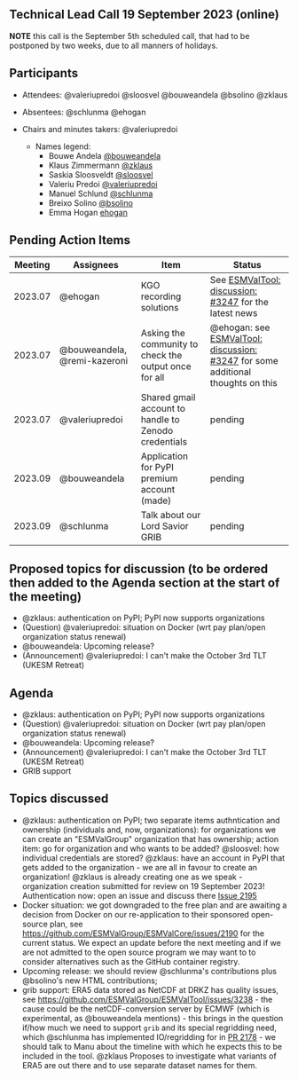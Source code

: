## Technical Lead Call 19 September 2023 (online)

**NOTE** this call is the September 5th scheduled call, that had to be postponed by two weeks,
due to all manners of holidays.

## Participants
- Attendees: @valeriupredoi @sloosvel @bouweandela @bsolino @zklaus
- Absentees: @schlunma @ehogan
- Chairs and minutes takers: @valeriupredoi

  - Names legend:
    - Bouwe Andela [@bouweandela](https://github.com/bouweandela)
    - Klaus Zimmermann [@zklaus](https://github.com/zklaus)
    - Saskia Sloosveldt [@sloosvel](https://github.com/sloosvel)
    - Valeriu Predoi [@valeriupredoi](https://github.com/valeriupredoi)
    - Manuel Schlund [@schlunma](https://github.com/schlunma)
    - Breixo Solino [@bsolino](https://github.com/bsolino)
    - Emma Hogan [ehogan](https://github.com/ehogan)

## Pending Action Items
| Meeting | Assignees | Item | Status |
|-|-|-|-|
|2023.07|@ehogan|KGO recording solutions|See [ESMValTool: discussion: #3247](https://github.com/ESMValGroup/ESMValTool/discussions/3247) for the latest news|
|2023.07|@bouweandela, @remi-kazeroni|Asking the community to check the output once for all| @ehogan: see [ESMValTool: discussion: #3247](https://github.com/ESMValGroup/ESMValTool/discussions/3247) for some additional thoughts on this|
|2023.07|@valeriupredoi|Shared gmail account to handle to Zenodo credentials|pending|
|2023.09|@bouweandela|Application for PyPI premium account (made)|pending|
|2023.09|@schlunma|Talk about our Lord Savior GRIB|pending|

## Proposed topics for discussion (to be ordered then added to the Agenda section at the start of the meeting)

- @zklaus: authentication on PyPI; PyPI now supports organizations
- (Question) @valeriupredoi: situation on Docker (wrt pay plan/open organization status renewal)
- @bouweandela: Upcoming release?
- (Announcement) @valeriupredoi: I can't make the October 3rd TLT (UKESM Retreat)

## Agenda
- @zklaus: authentication on PyPI; PyPI now supports organizations
- (Question) @valeriupredoi: situation on Docker (wrt pay plan/open organization status renewal)
- @bouweandela: Upcoming release?
- (Announcement) @valeriupredoi: I can't make the October 3rd TLT (UKESM Retreat)
- GRIB support

## Topics discussed

- @zklaus: authentication on PyPI; two separate items authntication and ownership (individuals and, now, organizations): for organizations we can create an "ESMValGroup" organization that has ownership; action item: go for organization and who wants to be added? @sloosvel: how individual credentials are stored? @zklaus: have an account in PyPI that gets added to the organization - we are all in favour to create an organization! @zklaus is already creating one as we speak - organization creation submitted for review on 19 September 2023! Authentication now: open an issue and discuss there [Issue 2195](https://github.com/ESMValGroup/ESMValCore/issues/2195)
- Docker situation: we got downgraded to the free plan and are awaiting a decision from Docker on our re-application to their sponsored open-source plan, see https://github.com/ESMValGroup/ESMValCore/issues/2190 for the current status. We expect an update before the next meeting and if we are not admitted to the open source program we may want to  to consider alternatives such as the GitHub container registry.
- Upcoming release: we should review @schlunma's contributions plus @bsolino's new HTML contributions;
- grib support: ERA5 data stored as NetCDF at DRKZ has quality issues, see https://github.com/ESMValGroup/ESMValTool/issues/3238 - the cause could be the netCDF-conversion server by ECMWF (which is experimental, as @bouweandela mentions) - this brings in the question if/how much we need to support ``grib`` and its special regridding need, which @schlunma has implemented IO/regridding for in [PR 2178](https://github.com/ESMValGroup/ESMValCore/pull/2178) - we should talk to Manu about the timeline with which he expects this to be included in the tool. @zklaus Proposes to investigate what variants of ERA5 are out there and to use separate dataset names for them.
